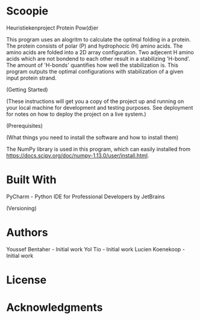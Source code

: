 # Scoopie
Heuristiekenproject Protein Pow(d)er

This program uses an alogritm to calculate the optimal folding in a protein. The protein consists of polar (P) and hydrophocic (H)
amino acids. The amino acids are folded into a 2D array configuration. Two adjecent H amino acids which are not bondend to each other
result in a stabilizing 'H-bond'. The amount of 'H-bonds' quantifies how well the stabilization is. This program outputs the optimal
configurations with stabilization of a given input protein strand.

(Getting Started)

(These instructions will get you a copy of the project up and running on your local machine for development and testing purposes. 
See deployment for notes on how to deploy the project on a live system.)

(Prerequisites)

(What things you need to install the software and how to install them)

The NumPy library is used in this program, which can easily installed from https://docs.scipy.org/doc/numpy-1.13.0/user/install.html.

# Built With

PyCharm - Python IDE for Professional Developers by JetBrains

(Versioning)

# Authors

Youssef Bentaher - Initial work
Yol Tio - Initial work
Lucien Koenekoop - Initial work

# License


# Acknowledgments
